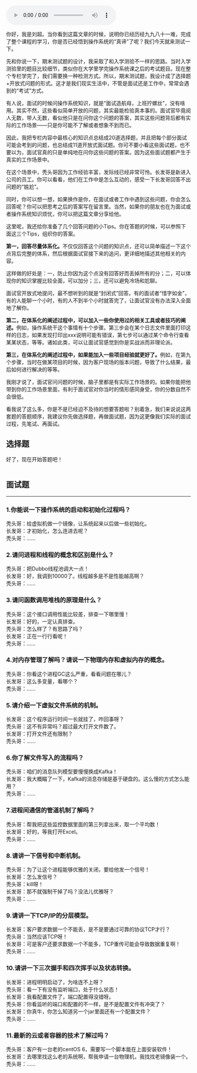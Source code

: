 <audio title="期末测试 _ 这些操作系统问题，你真的掌握了吗？" src="https://static001.geekbang.org/resource/audio/96/5d/96ff6d500b5fa98ae05a9ad84300295d.mp3" controls="controls"></audio> 
<p>你好，我是刘超。当你看到这篇文章的时候，说明你已经历经九九八十一难，完成了整个课程的学习，你是否已经悟到操作系统的“真谛”了呢？我们今天就来测试一下。</p><p>先和你说一下，期末测试题的设计，我采取了和入学测验不一样的思路。当时入学测验里的题目比较细节，类似你在大学里学完操作系统课之后的考试题目。现在整个专栏学完了，我们需要换一种检测方式。所以，期末测试题，我设计成了选择题+开放式问题的形式。这才是我们现实生活中，不管是面试还是工作中，常常会遇到的“考试”方式。</p><p>有人说，面试的时候问操作系统知识，就是“面试造航母，上班拧螺丝”，没有啥用。其实不然，这些看似简单开放的问题，其实最能检验真本事的。面试官毕竟阅人无数，带人无数，看似他只是在问你这个问题的答案，其实这些问题背后都有实际的工作场景——只是你可能不了解或者想象不到而已。</p><p>因此，我把专栏内容中最核心的知识点总结成20道选择题，并且把每个部分面试可能会考到的问题，也总结成11道开放式面试题。你可不要小看这些面试题，也不要以为，面试官真的只是单纯地在问你这些问题的答案。因为这些面试题都产生于真实的工作场景中。</p><p>在这个场景中，秃头哥因为工作经验丰富，发际线已经非常可怜。长发哥是新进入公司的员工。你可以看看，他们在工作中是怎么互动的，感受一下长发哥回答不出问题的“尴尬”。</p><!-- [[[read_end]]] --><p><span class="orange">同时，你可以想一想，如果换作是你，在面试或者工作中遇到这些问题，你会怎么回答呢？你可以把思考之后的答案写在留言里。当然，如果你的朋友也在为面试或者操作系统知识烦忧，你可以把这篇文章分享给他。</span></p><p>这里呢，我还给你准备了几个回答问题的小Tips。你在答题的时候，可以参照下面这三个Tips，组织你的答案。</p><p><strong>第一，回答尽量体系化。</strong>不仅仅回答这个问题的知识点，还可以简单描述一下这个点背后完整的体系，然后根据面试官接下来的追问，更详细地描述其他相关的内容。</p><p>这样做的好处是：一，防止你因为这个点没有回答好而丢掉所有的分；二，可以体现你的知识掌握比较全面，可以加分；三，还可以避免冷场和尬聊。</p><p>面试官开放式地提问，最不想听到的就是“封闭式”回答。有的面试者“惜字如金”，有的人能聊一个小时，有的人不到半个小时就答完了，让面试官没有办法深入全面地了解你。</p><p><strong>第二，在体系化的阐述过程中，可以加入一些你使用过的相关工具或者技巧的阐述。</strong>例如，操作系统干这个事情有十个步骤。第三步会在某个日志文件里面打印这样的日志，如果发现打印出xxx说明可能有错误，第七步可以通过某个命令行查看某某状态，等等。诸如此类，可以让面试官感觉到你是实战派而非理论派。</p><p><strong>第三，在体系化的阐述过程中，如果能加入一些项目经验就更好了。</strong>例如，在第九个步骤，当时在做某项目的时候，因为客户现场的版本问题，导致了什么结果，最后如何进行解决的等等。</p><p>我刚才说了，面试官问问题的时候，脑子里都是有实际工作场景的。如果你能把他带到你的工作场景里面，有利于面试官对你当时的情形感同身受，你的分数自然不会很低。</p><p>看我说了这么多，你是不是已经迫不及待的想要答题啦？别着急，我们来说说这两套题的答题顺序，我建议你先做选择题，再做面试题，因为这更像我们实际的面试过程，先笔试、再面试。</p><h2>选择题</h2><p>好了，现在开始答题吧！</p><p><a href="http://time.geekbang.org/quiz/intro?act_id=152&amp;exam_id=337"><img src="https://static001.geekbang.org/resource/image/28/a4/28d1be62669b4f3cc01c36466bf811a4.png" alt=""></a></p><h2>面试题</h2><hr><h3>1.你能说一下操作系统的启动和初始化过程吗？</h3><p>秃头哥：给虚拟机做一个镜像，让系统起来以后做一些初始化。<br>
长发哥：才初始化，怎么连进去呢？<br>
秃头哥：……</p><h3>2.请问进程和线程的概念和区别是什么？</h3><p>秃头哥：把Dubbo线程池调大一点！<br>
长发哥：好，我调到10000了。线程越多是不是性能越高啊？<br>
秃头哥：……</p><h3>3.请问函数调用堆栈的原理是什么？</h3><p>秃头哥：这个接口调用性能比较差，排查一下哪里慢！<br>
长发哥：好的，一定认真排查。<br>
秃头哥：怎么样了？有思路了吗？<br>
长发哥：正在一行行看呢！<br>
秃头哥：……</p><h3>4.对内存管理了解吗？请说一下物理内存和虚拟内存的概念。</h3><p>秃头哥：你看这个进程GC这么严重，看看问题在哪儿？<br>
长发哥：这么多变量，看哪个？<br>
秃头哥：……</p><h3>5.请介绍一下虚拟文件系统的机制。</h3><p>长发哥：这个程序运行时间一长就挂了，咋回事呀？<br>
秃头哥：这不有异常吗？超过最大打开文件数了。<br>
长发哥：打开文件还有限制？<br>
秃头哥：……</p><h3>6.你了解文件写入的流程吗？</h3><p>秃头哥：咱们的消息队列模型要慢慢换成Kafka！<br>
长发哥：我大概瞄了一下，Kafka的消息存储是基于硬盘的。这么慢的方式怎么能用？<br>
秃头哥：……</p><h3>7.进程间通信的管道机制了解吗？</h3><p>秃头哥：帮我把这些监控数据里面的第三列拿出来，取一个平均数！<br>
长发哥：好的，等我打开Excel。<br>
秃头哥：……</p><h3>8.请讲一下信号和中断机制。</h3><p>秃头哥：为了让这个进程能够优雅的关闭，要给他发一个信号！<br>
长发哥：怎么发信号？<br>
秃头哥：kill呀！<br>
长发哥：那不就强制干掉了吗？没法儿优雅呀？<br>
秃头哥：……</p><h3>9.请讲一下TCP/IP的分层模型。</h3><p>长发哥：客户要求数据一个不能丢，是不是要通过可靠的协议TCP才行？<br>
秃头哥：当然应该TCP呀！<br>
长发哥：可是客户还要求数据一个不能多，TCP重传可能会导致数据重复啊！<br>
秃头哥：……</p><h3>10.请讲一下三次握手和四次挥手以及状态转换。</h3><p>长发哥：进程明明启动了，为啥连不上呀？<br>
秃头哥：看一下有没有监听端口，处于什么状态！<br>
长发哥：我看配置文件了，端口配置得没错呀。<br>
秃头哥：你看监听的端口和配置的不一样，是不是配置文件有冲突了？<br>
长发哥：你真牛，你怎么知道另一个jar里面还有一个配置文件？<br>
秃头哥：……</p><h3>11.最新的云或者容器的技术了解过吗？</h3><p>秃头哥：客户有一台老的centOS 6，需要写一个脚本能在上面安装软件！<br>
长发哥：去哪里找这么老的系统啊，帮我申请一台物理机，我找找老镜像装一个。<br>
秃头哥：……</p>